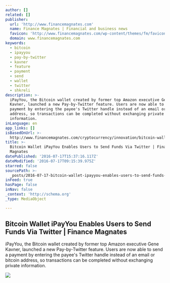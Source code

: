 ```yaml
---
author: []
related: []
publisher:
  url: 'http://www.financemagnates.com'
  name: Finance Magnates | Financial and business news
  favicon: 'http://www.financemagnates.com/wp-content/themes/fm/favicon.ico'
  domain: www.financemagnates.com
keywords:
  - bitcoin
  - ipayyou
  - pay-by-twitter
  - kavner
  - feature
  - payment
  - send
  - wallet
  - twitter
  - shkreli
description: >-
  iPayYou, the Bitcoin wallet created by former top Amazon executive Gene
  Kavner, launched a new Pay-by-Twitter feature. Users are now able to send a
  payment by entering the payee's Twitter handle instead of an email or bitcoin
  address, so transactions can be completed without exchanging private
  information.
inLanguage: en
app_links: []
isBasedOnUrl: >-
  http://www.financemagnates.com/cryptocurrency/innovation/bitcoin-wallet-ipayyou-enables-users-to-send-funds-via-twitter/
title: >-
  Bitcoin Wallet iPayYou Enables Users to Send Funds Via Twitter | Finance
  Magnates
datePublished: '2016-07-17T15:37:16.117Z'
dateModified: '2016-07-17T09:15:39.975Z'
starred: false
sourcePath: >-
  _posts/2016-07-17-bitcoin-wallet-ipayyou-enables-users-to-send-funds-via-twitt.md
inFeed: true
hasPage: false
inNav: false
_context: 'http://schema.org'
_type: MediaObject

---
```

<article style=""><h1>Bitcoin Wallet iPayYou Enables Users to Send Funds Via Twitter | Finance Magnates</h1><p>iPayYou, the Bitcoin wallet created by former top Amazon executive Gene Kavner, launched a new Pay-by-Twitter feature. Users are now able to send a payment by entering the payee's Twitter handle instead of an email or bitcoin address, so transactions can be completed without exchanging private information.</p><img src="http://www.financemagnates.com/wp-content/uploads/2016/02/twitter.jpg" /></article>